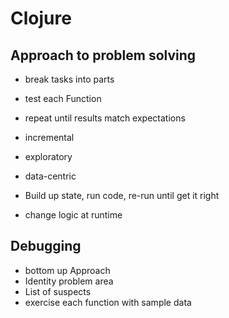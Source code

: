 # Clojure

## Approach to problem solving
- break tasks into parts
- test each Function
- repeat until results match expectations

- incremental
- exploratory
- data-centric

- Build up state, run code, re-run until get it right
- change logic at runtime

## Debugging
- bottom up Approach
- Identity problem area
- List of suspects
- exercise each function with sample data
